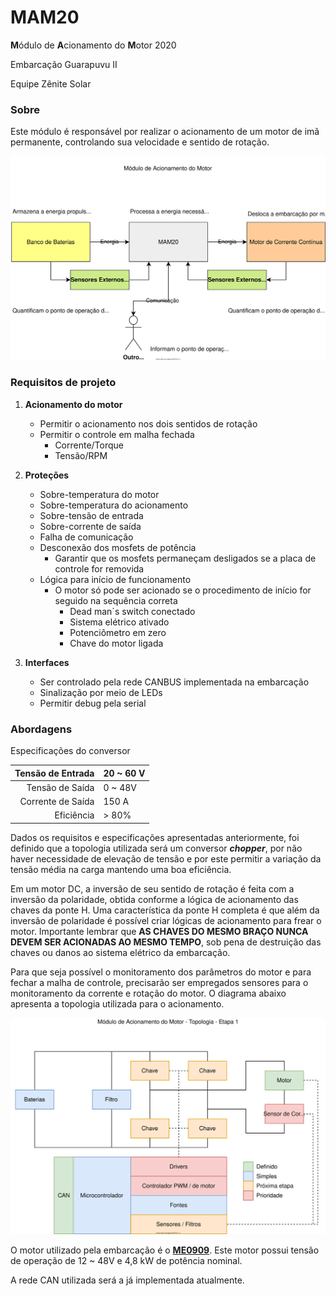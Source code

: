 # MAM20
**M**ódulo de **A**cionamento do **M**otor 2020

Embarcação Guarapuvu II

Equipe Zênite Solar

### Sobre
Este módulo é responsável por realizar o acionamento de um motor de imã permanente, controlando sua velocidade e sentido de rotação.

![](diagrams/system_diagram.svg)



### Requisitos de projeto

1. **Acionamento do motor**
   - Permitir o acionamento nos dois sentidos de rotação
   - Permitir o controle em malha fechada
     - Corrente/Torque
     - Tensão/RPM

       

2. **Proteções**
   - Sobre-temperatura do motor
   - Sobre-temperatura do acionamento
   - Sobre-tensão de entrada
   - Sobre-corrente de saída
   - Falha de comunicação
   - Desconexão dos mosfets de potência
     - Garantir que os mosfets permaneçam desligados se a placa de controle for removida
   - Lógica para início de funcionamento
     - O motor só pode ser acionado se o procedimento de início for seguido na sequência correta
       - Dead man`s switch conectado
       - Sistema elétrico ativado
       - Potenciômetro em zero
       - Chave do motor ligada

         

3. **Interfaces**
   - Ser controlado pela rede CANBUS implementada na embarcação
   - Sinalização por meio de LEDs
   - Permitir debug pela serial

     

### Abordagens

Especificações do conversor

| Tensão de Entrada | 20 ~ 60 V |
| ----------------: | :-------- |
|   Tensão de Saída | 0 ~ 48V   |
| Corrente de Saída | 150 A     |
|        Eficiência | > 80%     |



Dados os requisitos e especificações apresentadas anteriormente, foi definido que a topologia utilizada será um conversor ***chopper***, por não haver necessidade de elevação de tensão e por este permitir a variação da tensão média na carga mantendo uma boa eficiência. 

Em um motor DC, a inversão de seu sentido de rotação é feita com a inversão da polaridade, obtida conforme a lógica de acionamento das chaves da ponte H. Uma característica da ponte H completa é que além da inversão de polaridade é possível criar lógicas de acionamento para frear o motor. Importante lembrar que **AS CHAVES DO MESMO BRAÇO NUNCA DEVEM SER ACIONADAS AO MESMO TEMPO**, sob pena de destruição das chaves ou danos ao sistema elétrico da embarcação.



Para que seja possível o monitoramento dos parâmetros do motor e para fechar a malha de controle, precisarão ser empregados sensores para o monitoramento da corrente e rotação do motor. O diagrama abaixo apresenta a topologia utilizada para o acionamento.

![](diagrams/topology_step1.svg)



O motor utilizado pela embarcação é o **[ME0909](https://www.electricmotorsport.com/me0909-pmdc-motor-12-48v-4-hp-cont-12-8-hp-pk.html)**. Este motor possui tensão de operação de 12 ~ 48V e 4,8 kW de potência nominal.

A rede CAN utilizada será a já implementada atualmente.
